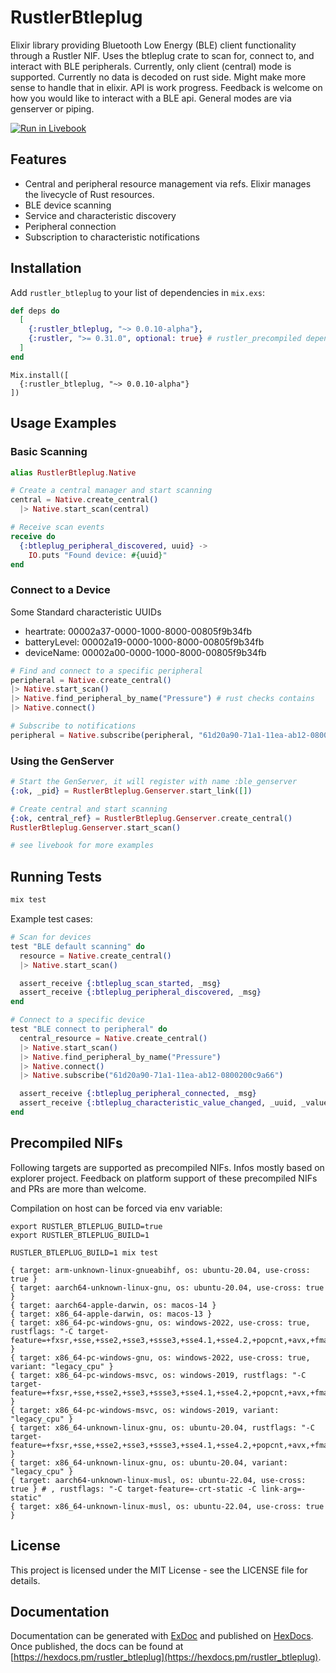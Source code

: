 # RustlerBtleplug

Elixir library providing Bluetooth Low Energy (BLE) client functionality through a Rustler NIF. Uses the btleplug crate to scan for, connect to, and interact with BLE peripherals. Currently, only client (central) mode is supported. Currently no data is decoded on rust side. Might make more sense to handle that in elixir. 
API is work progress. Feedback is welcome on how you would like to interact with a BLE api.
General modes are via genserver or piping. 

[![Run in Livebook](https://livebook.dev/badge/v1/blue.svg)](https://livebook.dev/run?url=https://github.com/adiibanez/rustler_btleplug/blob/main/livebooks/ble_demo.livemd)

## Features

- Central and peripheral resource management via refs. Elixir manages the livecycle of Rust resources. 
- BLE device scanning
- Service and characteristic discovery
- Peripheral connection
- Subscription to characteristic notifications

## Installation

Add `rustler_btleplug` to your list of dependencies in `mix.exs`:

``` elixir
def deps do
  [
    {:rustler_btleplug, "~> 0.0.10-alpha"},
    {:rustler, ">= 0.31.0", optional: true} # rustler_precompiled dependency
  ]
end
```

``` livebook setup
Mix.install([
  {:rustler_btleplug, "~> 0.0.10-alpha"}
])
```

## Usage Examples

### Basic Scanning

```elixir
alias RustlerBtleplug.Native

# Create a central manager and start scanning
central = Native.create_central()
  |> Native.start_scan(central)

# Receive scan events
receive do
  {:btleplug_peripheral_discovered, uuid} -> 
    IO.puts "Found device: #{uuid}"
end
```

### Connect to a Device

Some Standard characteristic UUIDs
- heartrate: 00002a37-0000-1000-8000-00805f9b34fb
- batteryLevel: 00002a19-0000-1000-8000-00805f9b34fb
- deviceName: 00002a00-0000-1000-8000-00805f9b34fb

```elixir
# Find and connect to a specific peripheral
peripheral = Native.create_central()
|> Native.start_scan()
|> Native.find_peripheral_by_name("Pressure") # rust checks contains
|> Native.connect()

# Subscribe to notifications
peripheral = Native.subscribe(peripheral, "61d20a90-71a1-11ea-ab12-0800200c9a66")
```

### Using the GenServer

```elixir
# Start the GenServer, it will register with name :ble_genserver
{:ok, _pid} = RustlerBtleplug.Genserver.start_link([])

# Create central and start scanning
{:ok, central_ref} = RustlerBtleplug.Genserver.create_central()
RustlerBtleplug.Genserver.start_scan()

# see livebook for more examples
```

## Running Tests

```bash
mix test
```

Example test cases:

```elixir
# Scan for devices
test "BLE default scanning" do
  resource = Native.create_central()
  |> Native.start_scan()

  assert_receive {:btleplug_scan_started, _msg}
  assert_receive {:btleplug_peripheral_discovered, _msg}
end

# Connect to a specific device
test "BLE connect to peripheral" do
  central_resource = Native.create_central()
  |> Native.start_scan()
  |> Native.find_peripheral_by_name("Pressure")
  |> Native.connect()
  |> Native.subscribe("61d20a90-71a1-11ea-ab12-0800200c9a66")

  assert_receive {:btleplug_peripheral_connected, _msg}
  assert_receive {:btleplug_characteristic_value_changed, _uuid, _value}
end
```

## Precompiled NIFs

Following targets are supported as precompiled NIFs. Infos mostly based on explorer project.
Feedback on platform support of these precompiled NIFs and PRs are more than welcome.

Compilation on host can be forced via env variable: 

```
export RUSTLER_BTLEPLUG_BUILD=true
export RUSTLER_BTLEPLUG_BUILD=1

RUSTLER_BTLEPLUG_BUILD=1 mix test
```

```
{ target: arm-unknown-linux-gnueabihf, os: ubuntu-20.04, use-cross: true }
{ target: aarch64-unknown-linux-gnu, os: ubuntu-20.04, use-cross: true }
{ target: aarch64-apple-darwin, os: macos-14 }
{ target: x86_64-apple-darwin, os: macos-13 }
{ target: x86_64-pc-windows-gnu, os: windows-2022, use-cross: true, rustflags: "-C target-feature=+fxsr,+sse,+sse2,+sse3,+ssse3,+sse4.1,+sse4.2,+popcnt,+avx,+fma" }
{ target: x86_64-pc-windows-gnu, os: windows-2022, use-cross: true, variant: "legacy_cpu" }
{ target: x86_64-pc-windows-msvc, os: windows-2019, rustflags: "-C target-feature=+fxsr,+sse,+sse2,+sse3,+ssse3,+sse4.1,+sse4.2,+popcnt,+avx,+fma" }
{ target: x86_64-pc-windows-msvc, os: windows-2019, variant: "legacy_cpu" }
{ target: x86_64-unknown-linux-gnu, os: ubuntu-20.04, rustflags: "-C target-feature=+fxsr,+sse,+sse2,+sse3,+ssse3,+sse4.1,+sse4.2,+popcnt,+avx,+fma" }
{ target: x86_64-unknown-linux-gnu, os: ubuntu-20.04, variant: "legacy_cpu" }
{ target: aarch64-unknown-linux-musl, os: ubuntu-22.04, use-cross: true } # , rustflags: "-C target-feature=-crt-static -C link-arg=-static" 
{ target: x86_64-unknown-linux-musl, os: ubuntu-22.04, use-cross: true }
```

## License

This project is licensed under the MIT License - see the LICENSE file for details.

## Documentation

Documentation can be generated with [ExDoc](https://github.com/elixir-lang/ex_doc)
and published on [HexDocs](https://hexdocs.pm). Once published, the docs can
be found at [https://hexdocs.pm/rustler_btleplug](https://hexdocs.pm/rustler_btleplug).
